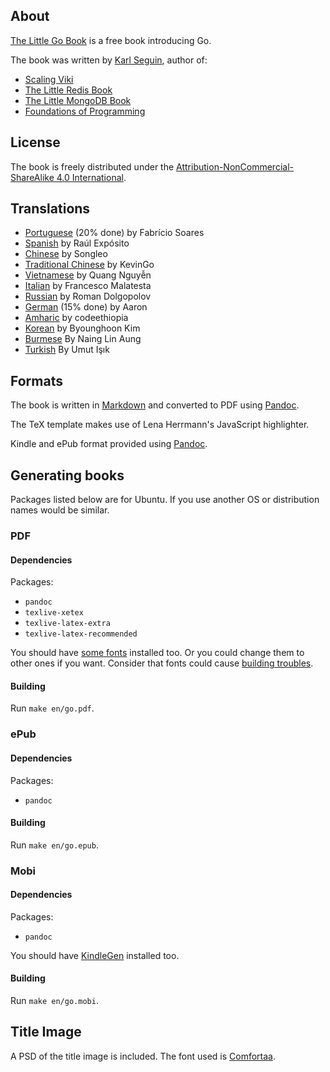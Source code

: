 ## About ##
[The Little Go Book](http://openmymind.net/The-Little-Go-Book/) is a free book introducing Go.

The book was written by [Karl Seguin](http://openmymind.net), author of:

* [Scaling Viki](http://openmymind.net/scaling-viki/)
* [The Little Redis Book](http://openmymind.net/2012/1/23/The-Little-Redis-Book/)
* [The Little MongoDB Book](http://openmymind.net/2011/3/28/The-Little-MongoDB-Book/)
* [Foundations of Programming](http://openmymind.net/FoundationsOfProgramming.pdf)

## License ##
The book is freely distributed under the  [Attribution-NonCommercial-ShareAlike 4.0 International](<http://creativecommons.org/licenses/by-nc-sa/4.0/>).

## Translations ##

* [Portuguese](https://github.com/fabricio/the-little-go-book/tree/master/pt-br) (20% done) by Fabrício Soares
* [Spanish](https://github.com/raulexposito/the-little-go-book/tree/master/es) by Raúl Expósito
* [Chinese](https://github.com/songleo/the-little-go-book_ZH_CN) by Songleo
* [Traditional Chinese](https://github.com/kevingo/the-little-go-book) by KevinGo
* [Vietnamese](https://github.com/quangnh89/the-little-go-book/blob/master/vi/readme.md) by Quang Nguyễn
* [Italian](https://github.com/francescomalatesta/the-little-go-book-ita) by Francesco Malatesta
* [Russian](https://github.com/sefus/the-little-go-book/blob/master/ru/go.md) by Roman Dolgopolov
* [German](https://github.com/Aaronmacaron/the-little-go-book-de/blob/master/de/go.md) (15% done) by Aaron
* [Amharic](https://github.com/codeethiopia/the-little-go-book-amharic) by codeethiopia
* [Korean](https://github.com/shoebillk/the-little-go-book/blob/master/ko/go.md) by Byounghoon Kim
* [Burmese](https://github.com/nainglinaung/the-little-go-book/blob/master/mm/go.md) By Naing Lin Aung
* [Turkish](https://github.com/umutphp/the-little-go-book) By Umut Işık

## Formats ##
The book is written in [Markdown](http://daringfireball.net/projects/markdown/) and converted to PDF using [Pandoc](http://johnmacfarlane.net/pandoc/).

The TeX template makes use of Lena Herrmann's JavaScript highlighter.

Kindle and ePub format provided using [Pandoc](http://johnmacfarlane.net/pandoc/).

## Generating books ##
Packages listed below are for Ubuntu. If you use another OS or distribution names would be similar.

### PDF

#### Dependencies

Packages:

* `pandoc`
* `texlive-xetex`
* `texlive-latex-extra`
* `texlive-latex-recommended`

You should have [some fonts](https://github.com/karlseguin/the-little-redis-book/blob/master/common/pdf-template.tex#L11) installed too.
Or you could change them to other ones if you want. Consider that fonts could cause [building troubles](https://github.com/karlseguin/the-little-redis-book/issues/26).

#### Building

Run `make en/go.pdf`.

### ePub

#### Dependencies

Packages:

* `pandoc`

#### Building

Run `make en/go.epub`.

### Mobi

#### Dependencies

Packages:

* `pandoc`

You should have [KindleGen](http://www.amazon.com/gp/feature.html?ie=UTF8&docId=1000765211) installed too.

#### Building

Run `make en/go.mobi`.

## Title Image ##
A PSD of the title image is included. The font used is [Comfortaa](http://www.dafont.com/comfortaa.font).
